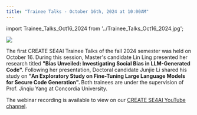 ```yaml
---
title: "Trainee Talks - October 16th, 2024 at 10:00AM"
---
```


import Trainee_Talks_Oct16_2024 from '../Trainee_Talks_Oct16_2024.jpg'; 


<p class="Trainee_Talks_Oct16_2024" ><img src={Trainee_Talks_Oct16_2024}/></p>
<p>
The first CREATE SE4AI Trainee Talks of the fall 2024 semester was held on  October 16. During this session, Master's candidate Lin Ling presented her research titled <strong>"Bias Unveiled: Investigating Social Bias in LLM-Generated Code".</strong> Following her presentation, Doctoral candidate Junjie Li shared his study on <strong> "An Exploratory Study on Fine-Tuning Large Language Models for Secure Code Generation". </strong> Both trainees are under the supervision of Prof. Jinqiu Yang at Concordia University.
</p>

The webinar recording is available to view on our [CREATE SE4AI YouTube channel](https://www.youtube.com/watch?v=1xLyjRR__as).










